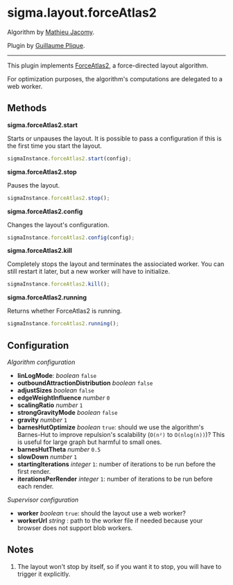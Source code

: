 sigma.layout.forceAtlas2
========================

Algorithm by [Mathieu Jacomy](https://github.com/jacomyma).

Plugin by [Guillaume Plique](https://github.com/Yomguithereal).

---

This plugin implements [ForceAtlas2](http://www.plosone.org/article/info%3Adoi%2F10.1371%2Fjournal.pone.0098679), a force-directed layout algorithm.

For optimization purposes, the algorithm's computations are delegated to a web worker.

## Methods

**sigma.forceAtlas2.start**

Starts or unpauses the layout. It is possible to pass a configuration if this is the first time you start the layout.

```js
sigmaInstance.forceAtlas2.start(config);
```

**sigma.forceAtlas2.stop**

Pauses the layout.

```js
sigmaInstance.forceAtlas2.stop();
```

**sigma.forceAtlas2.config**

Changes the layout's configuration.

```js
sigmaInstance.forceAtlas2.config(config);
```

**sigma.forceAtlas2.kill**

Completely stops the layout and terminates the assiociated worker. You can still restart it later, but a new worker will have to initialize.

```js
sigmaInstance.forceAtlas2.kill();
```

**sigma.forceAtlas2.running**

Returns whether ForceAtlas2 is running.

```js
sigmaInstance.forceAtlas2.running();
```

## Configuration

*Algorithm configuration*

* **linLogMode**: *boolean* `false`
* **outboundAttractionDistribution** *boolean* `false`
* **adjustSizes** *boolean* `false`
* **edgeWeightInfluence** *number* `0`
* **scalingRatio** *number* `1`
* **strongGravityMode** *boolean* `false`
* **gravity** *number* `1`
* **barnesHutOptimize** *boolean* `true`: should we use the algorithm's Barnes-Hut to improve repulsion's scalability (`O(n²)` to `O(nlog(n))`)? This is useful for large graph but harmful to small ones.
* **barnesHutTheta** *number* `0.5`
* **slowDown** *number* `1`
* **startingIterations** *integer* `1`: number of iterations to be run before the first render.
* **iterationsPerRender** *integer* `1`: number of iterations to be run before each render.

*Supervisor configuration*

* **worker** *boolean* `true`: should the layout use a web worker?
* **workerUrl** *string* : path to the worker file if needed because your browser does not support blob workers.

## Notes
1. The layout won't stop by itself, so if you want it to stop, you will have to trigger it explicitly.

